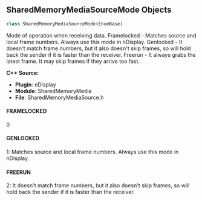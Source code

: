 ## SharedMemoryMediaSourceMode Objects

```python
class SharedMemoryMediaSourceMode(EnumBase)
```

Mode of operation when receiving data.
Framelocked - Matches source and local frame numbers. Always use this mode in nDisplay.
Genlocked - It doesn't match frame numbers, but it also doesn't skip frames, so will hold back the sender if it is faster than the receiver.
Freerun - It always grabs the latest frame. It may skip frames if they arrive too fast.

**C++ Source:**

- **Plugin**: nDisplay
- **Module**: SharedMemoryMedia
- **File**: SharedMemoryMediaSource.h

<a id="unreal.SharedMemoryMediaSourceMode.FRAMELOCKED"></a>

#### FRAMELOCKED

0

<a id="unreal.SharedMemoryMediaSourceMode.GENLOCKED"></a>

#### GENLOCKED

1: Matches source and local frame numbers. Always use this mode in nDisplay.

<a id="unreal.SharedMemoryMediaSourceMode.FREERUN"></a>

#### FREERUN

2: It doesn't match frame numbers, but it also doesn't skip frames, so will hold back the sender if it is faster than the receiver.

<a id="unreal.DisplayClusterConfigurationMediaSplitType"></a>